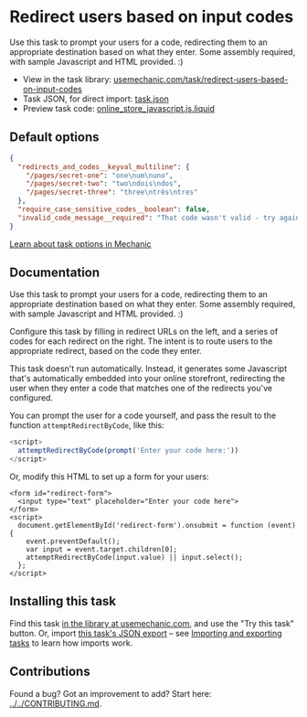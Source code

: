 # Redirect users based on input codes

Use this task to prompt your users for a code, redirecting them to an appropriate destination based on what they enter. Some assembly required, with sample Javascript and HTML provided. :)

* View in the task library: [usemechanic.com/task/redirect-users-based-on-input-codes](https://usemechanic.com/task/redirect-users-based-on-input-codes)
* Task JSON, for direct import: [task.json](../../tasks/redirect-users-based-on-input-codes.json)
* Preview task code: [online_store_javascript.js.liquid](./online_store_javascript.js.liquid)

## Default options

```json
{
  "redirects_and_codes__keyval_multiline": {
    "/pages/secret-one": "one\num\nuno",
    "/pages/secret-two": "two\ndois\ndos",
    "/pages/secret-three": "three\ntrês\ntres"
  },
  "require_case_sensitive_codes__boolean": false,
  "invalid_code_message__required": "That code wasn't valid - try again."
}
```

[Learn about task options in Mechanic](https://docs.usemechanic.com/article/471-task-options)

## Documentation

Use this task to prompt your users for a code, redirecting them to an appropriate destination based on what they enter. Some assembly required, with sample Javascript and HTML provided. :)

Configure this task by filling in redirect URLs on the left, and a series of codes for each redirect on the right. The intent is to route users to the appropriate redirect, based on the code they enter.

This task doesn't run automatically. Instead, it generates some Javascript that's automatically embedded into your online storefront, redirecting the user when they enter a code that matches one of the redirects you've configured.

You can prompt the user for a code yourself, and pass the result to the function `attemptRedirectByCode`, like this:

```js
<script>
  attemptRedirectByCode(prompt('Enter your code here:'))
</script>
```

Or, modify this HTML to set up a form for your users:

```
<form id="redirect-form">
  <input type="text" placeholder="Enter your code here">
</form>
<script>
  document.getElementById('redirect-form').onsubmit = function (event) {
    event.preventDefault();
    var input = event.target.children[0];
    attemptRedirectByCode(input.value) || input.select();
  };
</script>
```

## Installing this task

Find this task [in the library at usemechanic.com](https://usemechanic.com/task/redirect-users-based-on-input-codes), and use the "Try this task" button. Or, import [this task's JSON export](../../tasks/redirect-users-based-on-input-codes.json) – see [Importing and exporting tasks](https://docs.usemechanic.com/article/505-importing-and-exporting-tasks) to learn how imports work.

## Contributions

Found a bug? Got an improvement to add? Start here: [../../CONTRIBUTING.md](../../CONTRIBUTING.md).
